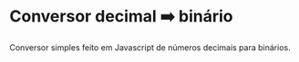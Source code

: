# Conversor decimal ➡️ binário
Conversor simples feito em Javascript de números decimais para binários.
